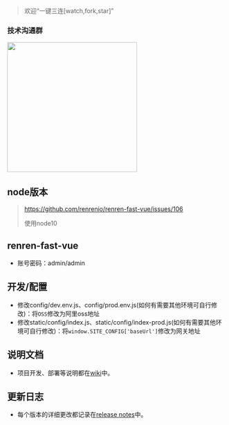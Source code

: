> 欢迎“一键三连[watch,fork,star]”
### 技术沟通群
<img src="https://raw.githubusercontent.com/wang-xiaowu/picture_repository/master/behappy_group.jpg" width="300px">

## node版本
> https://github.com/renrenio/renren-fast-vue/issues/106
>
> 使用node10

## renren-fast-vue
- 账号密码：admin/admin

## 开发/配置

- 修改config/dev.env.js、config/prod.env.js(如何有需要其他环境可自行修改)：将`OSS`修改为阿里oss地址
- 修改static/config/index.js、static/config/index-prod.js(如何有需要其他环境可自行修改)：将`window.SITE_CONFIG['baseUrl']`修改为网关地址

## 说明文档
- 项目开发、部署等说明都在[wiki](https://github.com/renrenio/renren-fast-vue/wiki)中。


## 更新日志
- 每个版本的详细更改都记录在[release notes](https://github.com/renrenio/renren-fast-vue/releases)中。
